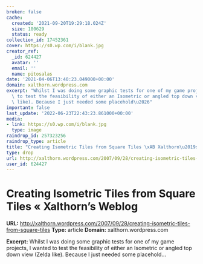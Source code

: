 ```yaml
---
broken: false
cache:
  created: '2021-09-20T19:29:18.024Z'
  size: 180629
  status: ready
collection_id: 17452361
cover: https://s0.wp.com/i/blank.jpg
creator_ref:
  _id: 624427
  avatar: ''
  email: ''
  name: pitosalas
date: '2021-04-06T13:40:23.049000+00:00'
domain: xalthorn.wordpress.com
excerpt: "Whilst I was doing some graphic tests for one of my game projects, I wanted\
  \ to test the feasibility of either an Isometric or angled top down view (Zelda\
  \ like). Because I just needed some placehold\u2026"
important: false
last_update: '2022-06-23T22:43:23.861000+00:00'
media:
- link: https://s0.wp.com/i/blank.jpg
  type: image
raindrop_id: 257323256
raindrop_type: article
title: "Creating Isometric Tiles from Square Tiles \xAB Xalthorn\u2019s Weblog"
type: drop
url: http://xalthorn.wordpress.com/2007/09/28/creating-isometric-tiles-from-square-tiles
user_id: 624427
---
```


# Creating Isometric Tiles from Square Tiles « Xalthorn’s Weblog

**URL:** http://xalthorn.wordpress.com/2007/09/28/creating-isometric-tiles-from-square-tiles
**Type:** article
**Domain:** xalthorn.wordpress.com

**Excerpt:** Whilst I was doing some graphic tests for one of my game projects, I wanted to test the feasibility of either an Isometric or angled top down view (Zelda like). Because I just needed some placehold…

